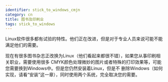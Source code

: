 ```yaml
---
identifier: stick_to_windows_cmjn
category: cn
title: 图书及印刷业
tags: stick_to_windows
---
```


Linux软件很多都有试验的特性。他们正在改进，但是对于专业人员来说可能不能满足他们的需要。

现在有很多图书杂志正改换为Linux（他们看起来都很不错），如果您从事印刷相关职业，需要使用很多
CMYK颜色处理微妙的图片或者特殊的打印效果等，可能您需要换到Windows中。但是您仍然安装着Linux，但是不
删除Windows（如何实现，请看“安装”这一章），同时使用两个系统，完全取决您的需要。

